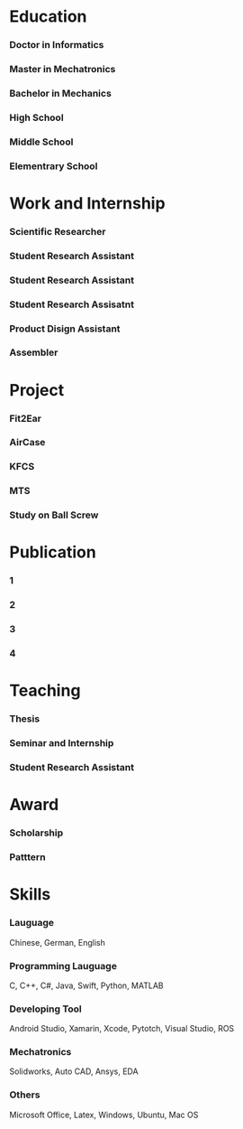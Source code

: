 # Education
### Doctor in Informatics

### Master in Mechatronics

### Bachelor in Mechanics

### High School

### Middle School

### Elementrary School

# Work and Internship
### Scientific Researcher

### Student Research Assistant

### Student Research Assistant

### Student Research Assisatnt

### Product Disign Assistant

### Assembler

# Project
### Fit2Ear

### AirCase

### KFCS

### MTS

### Study on Ball Screw

# Publication
### 1
### 2
### 3
### 4

# Teaching
### Thesis

### Seminar and Internship

### Student Research Assistant

# Award
### Scholarship

### Patttern

# Skills
### Lauguage
Chinese, German, English
### Programming Lauguage
C, C++, C#, Java, Swift, Python, MATLAB
### Developing Tool
Android Studio, Xamarin, Xcode, Pytotch, Visual Studio, ROS
### Mechatronics
Solidworks, Auto CAD, Ansys, EDA
### Others
Microsoft Office, Latex, Windows, Ubuntu, Mac OS

